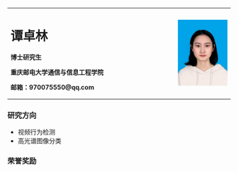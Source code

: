 <table border="0">
  <tr>
    <td width="75%">
      <h1>谭卓林</h1>
      <p><b>博士研究生</b></p>
      <p><b>重庆邮电大学通信与信息工程学院</b></p>
      <p><b>邮箱：970075550@qq.com</b></p>
    </td>
    <td width="25%">
      <img src="/IMG_1171(20210908-093354).JPG" width="100%"> 
    </td>
  </tr>
</table>

### 研究方向
- 视频行为检测
- 高光谱图像分类


### 荣誉奖励

